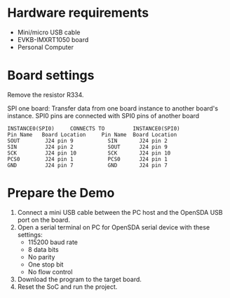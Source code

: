 Hardware requirements
=====================
- Mini/micro USB cable
- EVKB-IMXRT1050 board
- Personal Computer

Board settings
============
Remove the resistor R334.

SPI one board:
Transfer data from one board instance to another board's instance.
SPI0 pins are connected with SPI0 pins of another board
~~~~~~~~~~~~~~~~~~~~~~~~~~~~~~~~~~~~~~~~~~~~~~~~~~~~~~
INSTANCE0(SPI0)     CONNECTS TO         INSTANCE0(SPI0)
Pin Name   Board Location     Pin Name  Board Location
SOUT        J24 pin 9           SIN       J24 pin 2
SIN         J24 pin 2           SOUT      J24 pin 9
SCK         J24 pin 10          SCK       J24 pin 10
PCS0        J24 pin 1           PCS0      J24 pin 1 
GND         J24 pin 7           GND       J24 pin 7
~~~~~~~~~~~~~~~~~~~~~~~~~~~~~~~~~~~~~~~~~~~~~~~~~~~~~~

Prepare the Demo
===============
1.  Connect a mini USB cable between the PC host and the OpenSDA USB port on the board.
2.  Open a serial terminal on PC for OpenSDA serial device with these settings:
    - 115200 baud rate
    - 8 data bits
    - No parity
    - One stop bit
    - No flow control
3.  Download the program to the target board.
4.  Reset the SoC and run the project.

